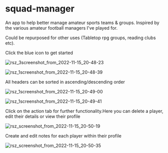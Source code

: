 # squad-manager
An app to help better manage amateur sports teams &amp; groups. Inspired by the various amateur football managers I've played for. 

Could be repurposed for other uses (Tabletop rpg groups, reading clubs etc).


Click the blue icon to get started

![rsz_3screenshot_from_2022-11-15_20-48-23](https://user-images.githubusercontent.com/91842674/202039248-0aed5c80-094d-45c6-8de4-ad2b15c54793.png)

![rsz_1screenshot_from_2022-11-15_20-48-39](https://user-images.githubusercontent.com/91842674/202039121-8bf22dea-a45f-412f-94bc-d8e5833f25a9.png)


All headers can be sorted in ascending/descending order

![rsz_1screenshot_from_2022-11-15_20-49-00](https://user-images.githubusercontent.com/91842674/202039473-d347445b-c5fe-4f08-b8f8-37f8d37cec2d.png)

![rsz_1screenshot_from_2022-11-15_20-49-41](https://user-images.githubusercontent.com/91842674/202039563-ead74f8d-4277-40b8-a1a9-7b2136df962a.png)


Click on the action tab for further functionality.Here you can delete a player, edit their details or view their profile 

![rsz_screenshot_from_2022-11-15_20-50-19](https://user-images.githubusercontent.com/91842674/202039740-b25cb7e3-b199-469c-b686-ac71823e1842.png)


Create and edit notes for each player within their profile

![rsz_screenshot_from_2022-11-15_20-50-35](https://user-images.githubusercontent.com/91842674/202039799-c34cbc62-1ca5-4b3d-80b9-ce0159136d22.png)
